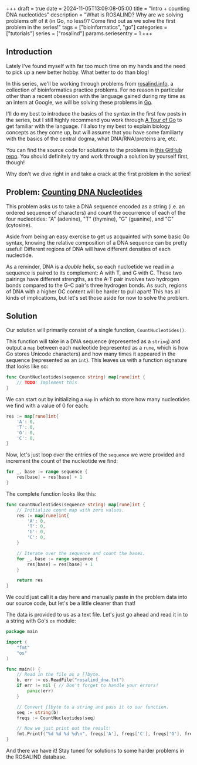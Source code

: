 +++ 
draft = true
date = 2024-11-05T13:09:08-05:00
title = "Intro + counting DNA nucleotides"
description = "What is ROSALIND? Why are we solving problems off of it (in Go, no less!)? Come find out as we solve the first problem in the series!"
tags = ["bioinformatics", "go"]
categories = ["tutorials"]
series = ["rosalind"]
params.seriesentry = 1
+++

## Introduction

Lately I've found myself with far too much time on my hands and the need to pick up a new better hobby. What better to do than blog!

In this series, we'll be working through problems from [rosalind.info](https://rosalind.info), a collection of bioinformatics practice problems. For no reason in particular other than a recent obsession with the language gained during my time as an intern at Google, we will be solving these problems in [Go](https://go.dev/).

I'll do my best to introduce the basics of the syntax in the first few posts in the series, but I still highly recommend you work through [A Tour of Go](https://go.dev/tour/welcome/1) to get familiar with the language. I'll also try my best to explain biology concepts as they come up, but will assume that you have some familiarty with the basics of the central dogma, what DNA/RNA/proteins are, etc.

You can find the source code for solutions to the problems in [this GitHub repo](https://github.com/carreter/rosalind-solutions). You should definitely try and work through a solution by yourself first, though!

Why don't we dive right in and take a crack at the first problem in the series!

## Problem: [Counting DNA Nucleotides](https://rosalind.info/problems/dna/)

This problem asks us to take a DNA sequence encoded as a string (i.e. an ordered sequence of characters) and count the occurrence of each of the four nucleotides: "A" (adenine), "T" (thymine), "G" (guanine), and "C" (cytosine).

Aside from being an easy exercise to get us acquainted with some basic Go syntax, knowing the relative composition of a DNA sequence can be pretty useful! Different regions of DNA will have different densities of each nucleotide.

As a reminder, DNA is a *double* helix, so each nucloetide we read in a
sequence is paired to its complement: A with T, and G with C. These two
pairings have different strengths, as the A-T pair involves two hydrogen
bonds compared to the G-C pair's three hydrogen bonds. As such, regions
of DNA with a higher GC content will be harder to pull apart! This has
all kinds of implications, but let's set those aside for now to solve the problem.

## Solution

Our solution will primarily consist of a single function, `CountNucleotides()`.

This function will take in a DNA sequence (represented as a `string`) and output a `map` between each nucleotide (represented as a `rune`, which is how Go stores Unicode characters) and how many times it appeared in the sequence (represented as an `int`). This leaves us with a function signature that looks like so:

```go
func CountNucleotides(sequence string) map[rune]int {
    // TODO: Implement this
}
```

We can start out by initializing a `map` in which to store how many nucleotides we find with a value of 0 for each:

```go
res := map[rune]int{
    'A': 0,
    'T': 0,
    'G': 0,
    'C': 0,
}
```

Now, let's just loop over the entries of the `sequence` we were provided and increment the count of the nucleotide we find:

```go
for _, base := range sequence {
    res[base] = res[base] + 1
}
```

The complete function looks like this:

```go
func CountNucleotides(sequence string) map[rune]int {
    // Initialize count map with zero values.
    res := map[rune]int{
        'A': 0,
        'T': 0,
        'G': 0,
        'C': 0,
    }

    // Iterate over the sequence and count the bases.
    for _, base := range sequence {
        res[base] = res[base] + 1
    }

    return res
}
```

We could just call it a day here and manually paste in the problem data into our source code, but let's be a little cleaner than that!

The data is provided to us as a text file. Let's just go ahead and read it
in to a string with Go's `os` module:

```go
package main

import (
    "fmt"
    "os"
)

func main() {
    // Read in the file as a []byte.
    b, err := os.ReadFile("rosalind_dna.txt")
    if err != nil { // Don't forget to handle your errors!
        panic(err)
    }

    // Convert []byte to a string and pass it to our function.
    seq := string(b)
    freqs := CountNucleotides(seq)

    // Now we just print out the result!
    fmt.Printf("%d %d %d %d\n", freqs['A'], freqs['C'], freqs['G'], freqs['T'])
}
```

And there we have it! Stay tuned for solutions to some harder problems in the ROSALIND database.

